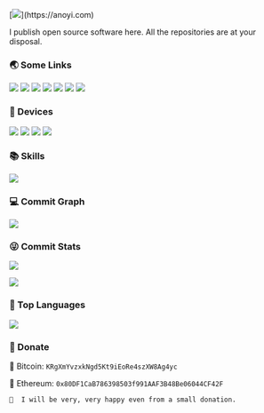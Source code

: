 [![](https://readme-typing-svg.demolab.com?font=Fira+Code&pause=997&width=435&lines=%F0%9F%91%8B++Hi%2C+this+is+Anoyi's+Github!)](https://anoyi.com)

I publish open source software here. All the repositories are at your disposal.

### 🌏 Some Links

[![](https://img.shields.io/badge/My%20Website-black?style=flat-square&logo=vercel&logoColor=white)](https://anoyi.com/)
[![](https://img.shields.io/badge/Github-black?style=flat-square&logo=github&logoColor=white)](https://github.com/AnoyiX/)
[![](https://img.shields.io/badge/DouYin-000000.svg?style=flat-square&logo=tiktok&logoColor=white)](https://www.douyin.com/user/MS4wLjABAAAAFS6CPjIHAim7TdTQjzevZX7LwfKCIi37PTVmqCpzdU0)
[![](https://img.shields.io/badge/YouTube-black?style=flat-square&logo=YouTube&logoColor=white)](https://www.youtube.com/channel/UCL-w1IbRfznZauYz6JIZOBw)
[![](https://img.shields.io/badge/Bilibili-black?style=flat-square&logo=bilibili&logoColor=white)](https://space.bilibili.com/182381763)
[![](https://img.shields.io/badge/ZhiHu-black?style=flat-square&logo=zhihu&logoColor=white)](https://www.zhihu.com/)
[![](https://img.shields.io/badge/Twitter-black?style=flat-square&logo=Twitter&logoColor=white)](https://twitter.com/AnoyiX)


### 📱 Devices

[![](https://img.shields.io/badge/-Macbook%20Pro%20M1-black?style=flat-square&logo=apple)](https://www.apple.com/macbook-pro-13/)
[![](https://img.shields.io/badge/-iPhone%2013%20Pro-black?style=flat-square&logo=apple)](https://www.apple.com/iphone-13-pro/)
[![](https://img.shields.io/badge/Desktop%20Computer-black?style=flat-square&logo=microsoft&logoColor=white)](https://www.microsoft.com/)
[![](https://img.shields.io/badge/DJI%20MINI%202-black?style=flat-square&logoColor=white)](https://www.dji.com/cn/mini-2?site=brandsite&from=nav)

### 📚 Skills

![](https://icons.anoyi.com/?iconBgColor=f8fafc&icons=git,jquery,javascript,mongodb,postman,prometheus,typescript,figma,vscode,warp,bash,python,java,c,html5,css3,linux,docker,kubernetes,fastapi,flask,grafana,mysql,redis,nextjs,nginx,nodejs,react,spring,tailwindcss,terraform,consul)

### 💻 Commit Graph

![](https://github-readme-activity-graph.cyclic.app/graph?username=AnoyiX&bg_color=1c1917&color=ffffff&line=216E39&point=32C15F&area_color=1c1917&area=true&hide_border=true&custom_title=GitHub%20Commits%20Graph)

### 😜 Commit Stats

![](https://github-readme-stats-git-masterrstaa-rickstaa.vercel.app/api?username=AnoyiX&count_private=true&show_icons=true&theme=radical&show_owner=true)

![](https://github-profile-trophy.vercel.app/?username=AnoyiX&theme=radical&row=1)

### 🦁 Top Languages

![](https://github-readme-stats-git-masterrstaa-rickstaa.vercel.app/api/top-langs/?username=AnoyiX&layout=compact&theme=dark)


### 💸 Donate

🔸 Bitcoin: `KRgXmYvzxkNgd5Kt9iEoRe4szXW8Ag4yc`

🔸 Ethereum: `0x80DF1CaB786398503f991AAF3B48Be06044CF42F`

```
🙏  I will be very, very happy even from a small donation.
```
  
